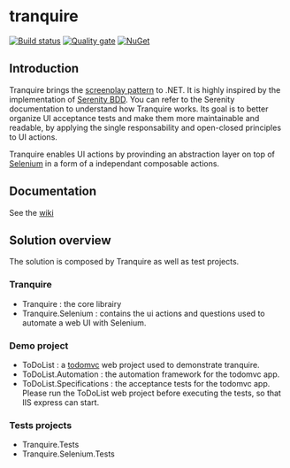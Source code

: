 tranquire
=========

[![Build status](https://ci.appveyor.com/api/projects/status/qmv6y5576jyvra1q/branch/master?svg=true)](https://ci.appveyor.com/project/Galad/tranquire/branch/master)
[![Quality gate](https://sonarcloud.io/api/project_badges/measure?project=Tranquire&metric=alert_status)](https://sonarcloud.io/dashboard?id=Tranquire)
[![NuGet](https://img.shields.io/nuget/v/Tranquire.svg)](https://www.nuget.org/packages/Tranquire/)



Introduction
------------
Tranquire brings the [screenplay pattern](http://www.infoq.com/articles/Beyond-Page-Objects-Test-Automation-Serenity-Screenplay) to .NET. It is highly inspired by the implementation of [Serenity BDD](http://www.serenity-bdd.info). You can refer to the Serenity documentation to understand how Tranquire works.
Its goal is to better organize UI acceptance tests and make them more maintainable and readable, by applying the single responsability and open-closed principles to UI actions.

Tranquire enables UI actions by provinding an abstraction layer on top of [Selenium](http://www.seleniumhq.org/) in a form of a independant composable actions.

Documentation
---------------
See the [wiki](https://github.com/Galad/tranquire/wiki)

Solution overview 
--------
The solution is composed by Tranquire as well as test projects.

### Tranquire
* Tranquire : the core librairy
* Tranquire.Selenium : contains the ui actions and questions used to automate a web UI with Selenium.

### Demo project
* ToDoList : a [todomvc](http://todomvc.com/) web project used to demonstrate tranquire. 
* ToDoList.Automation : the automation framework for the todomvc app.
* ToDoList.Specifications : the acceptance tests for the todomvc app. Please run the ToDoList web project before executing the tests, so that IIS express can start.

### Tests projects
* Tranquire.Tests
* Tranquire.Selenium.Tests
